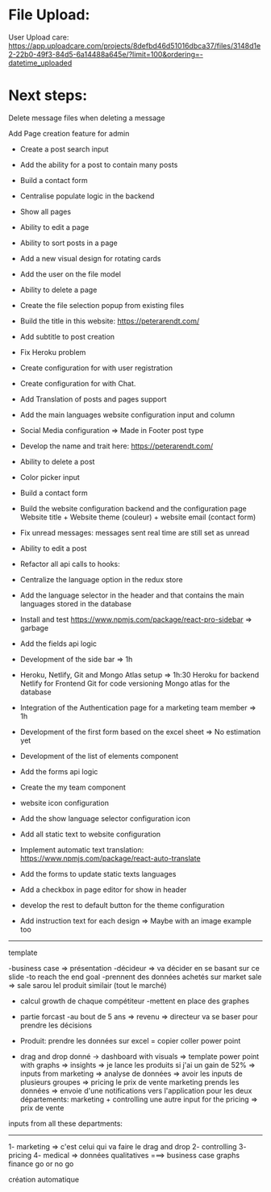 # File Upload:

User Upload care:
https://app.uploadcare.com/projects/8defbd46d51016dbca37/files/3148d1e2-22b0-49f3-84d5-6a14488a645e/?limit=100&ordering=-datetime_uploaded

# Next steps:

Delete message files when deleting a message

Add Page creation feature for admin

- Create a post search input
- Add the ability for a post to contain many posts
- Build a contact form
- Centralise populate logic in the backend
- Show all pages
- Ability to edit a page
- Ability to sort posts in a page
- Add a new visual design for rotating cards
- Add the user on the file model
- Ability to delete a page
- Create the file selection popup from existing files
- Build the title in this website: https://peterarendt.com/
- Add subtitle to post creation
- Fix Heroku problem
- Create configuration for with user registration
- Create configuration for with Chat.
- Add Translation of posts and pages support
- Add the main languages website configuration input and column
- Social Media configuration => Made in Footer post type
- Develop the name and trait here: https://peterarendt.com/
- Ability to delete a post
- Color picker input
- Build a contact form
- Build the website configuration backend and the configuration page
  Website title + Website theme (couleur) + website email (contact form)
- Fix unread messages: messages sent real time are still set as unread
- Ability to edit a post
- Refactor all api calls to hooks:
- Centralize the language option in the redux store
- Add the language selector in the header and that contains the main languages stored in the database
- Install and test https://www.npmjs.com/package/react-pro-sidebar => garbage
- Add the fields api logic
- Development of the side bar => 1h

- Heroku, Netlify, Git and Mongo Atlas setup => 1h:30
  Heroku for backend
  Netlify for Frontend
  Git for code versioning
  Mongo atlas for the database
- Integration of the Authentication page for a marketing team member => 1h
- Development of the first form based on the excel sheet => No estimation yet
- Development of the list of elements component

- Add the forms api logic
- Create the my team component
- website icon configuration

- Add the show language selector configuration icon
- Add all static text to website configuration
- Implement automatic text translation: https://www.npmjs.com/package/react-auto-translate
- Add the forms to update static texts languages
- Add a checkbox in page editor for show in header
- develop the rest to default button for the theme configuration
- Add instruction text for each design => Maybe with an image example too

---

template

-business case => présentation
-décideur => va décider en se basant sur ce slide
-to reach the end goal
-prennent des données achetés sur market sale => sale sarou lel produit similair (tout le marché)

- calcul growth de chaque compétiteur
  -mettent en place des graphes
- partie forcast
  -au bout de 5 ans => revenu => directeur va se baser pour prendre les décisions

- Produit: prendre les données sur excel = copier coller power point
- drag and drop donné -> dashboard with visuals => template power point with graphs => insights =>
  je lance les produits si j'ai un gain de 52% =>
  inputs from marketing => analyse de données => avoir les inputs de plusieurs groupes => pricing le prix de vente
  marketing prends les données => envoie d'une notifications vers l'application pour
  les deux départements: marketing + controlling
  une autre input for the pricing => prix de vente

inputs from all these departments:

---

1- marketing => c'est celui qui va faire le drag and drop
2- controlling
3- pricing
4- medical => données qualitatives
===> business case
graphs
finance
go or no go

création automatique
